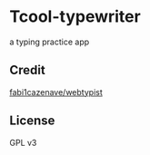 # Tcool-typewriter

a typing practice app

## Credit

[fabi1cazenave/webtypist](https://github.com/fabi1cazenave/webtypist)

## License

GPL v3
